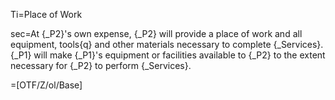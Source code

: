 Ti=Place of Work

sec=At {_P2}'s own expense, {_P2} will provide a place of work and all equipment, tools{q} and other materials necessary to complete {_Services}.  {_P1} will make {_P1}'s equipment or facilities available to {_P2} to the extent necessary for {_P2} to perform {_Services}.

=[OTF/Z/ol/Base]
